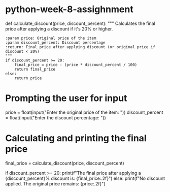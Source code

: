 # python-week-8-assighnment
def calculate_discount(price, discount_percent):
    """
    Calculates the final price after applying a discount if it's 20% or higher.
    
    :param price: Original price of the item
    :param discount_percent: Discount percentage
    :return: Final price after applying discount (or original price if discount < 20%)
    """
    if discount_percent >= 20:
        final_price = price - (price * discount_percent / 100)
        return final_price
    else:
        return price

# Prompting the user for input
price = float(input("Enter the original price of the item: "))
discount_percent = float(input("Enter the discount percentage: "))

# Calculating and printing the final price
final_price = calculate_discount(price, discount_percent)

if discount_percent >= 20:
    print(f"The final price after applying a {discount_percent}% discount is: {final_price:.2f}")
else:
    print(f"No discount applied. The original price remains: {price:.2f}")
